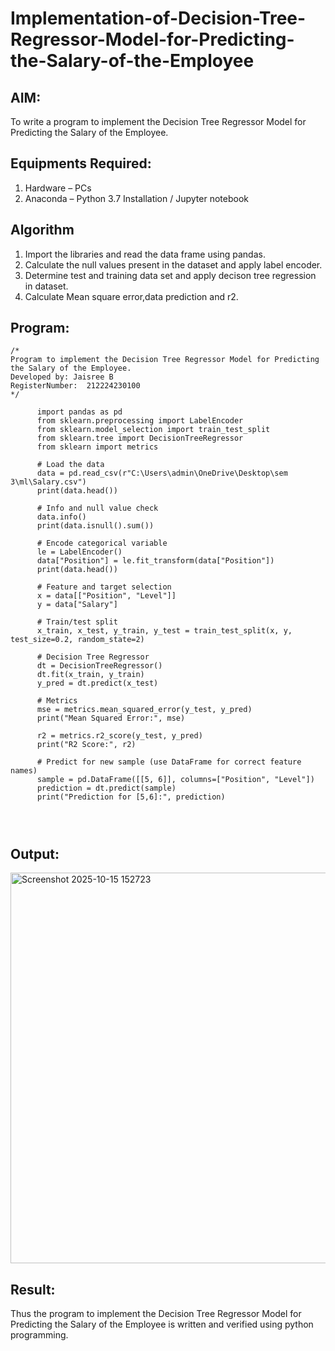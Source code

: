 # Implementation-of-Decision-Tree-Regressor-Model-for-Predicting-the-Salary-of-the-Employee

## AIM:
To write a program to implement the Decision Tree Regressor Model for Predicting the Salary of the Employee.

## Equipments Required:
1. Hardware – PCs
2. Anaconda – Python 3.7 Installation / Jupyter notebook

## Algorithm
1. Import the libraries and read the data frame using pandas.
2. Calculate the null values present in the dataset and apply label encoder.
3. Determine test and training data set and apply decison tree regression in dataset.
4. Calculate Mean square error,data prediction and r2.


## Program:
```
/*
Program to implement the Decision Tree Regressor Model for Predicting the Salary of the Employee.
Developed by: Jaisree B
RegisterNumber:  212224230100
*/
```
```
      import pandas as pd
      from sklearn.preprocessing import LabelEncoder
      from sklearn.model_selection import train_test_split
      from sklearn.tree import DecisionTreeRegressor
      from sklearn import metrics
      
      # Load the data
      data = pd.read_csv(r"C:\Users\admin\OneDrive\Desktop\sem 3\ml\Salary.csv")
      print(data.head())
      
      # Info and null value check
      data.info()
      print(data.isnull().sum())
      
      # Encode categorical variable
      le = LabelEncoder()
      data["Position"] = le.fit_transform(data["Position"])
      print(data.head())
      
      # Feature and target selection
      x = data[["Position", "Level"]]
      y = data["Salary"]
      
      # Train/test split
      x_train, x_test, y_train, y_test = train_test_split(x, y, test_size=0.2, random_state=2)
      
      # Decision Tree Regressor
      dt = DecisionTreeRegressor()
      dt.fit(x_train, y_train)
      y_pred = dt.predict(x_test)
      
      # Metrics
      mse = metrics.mean_squared_error(y_test, y_pred)
      print("Mean Squared Error:", mse)
      
      r2 = metrics.r2_score(y_test, y_pred)
      print("R2 Score:", r2)
      
      # Predict for new sample (use DataFrame for correct feature names)
      sample = pd.DataFrame([[5, 6]], columns=["Position", "Level"])
      prediction = dt.predict(sample)
      print("Prediction for [5,6]:", prediction)
      



```



## Output:


<img width="580" height="625" alt="Screenshot 2025-10-15 152723" src="https://github.com/user-attachments/assets/16092879-a50e-4907-a014-116b852db74d" />

## Result:
Thus the program to implement the Decision Tree Regressor Model for Predicting the Salary of the Employee is written and verified using python programming.
